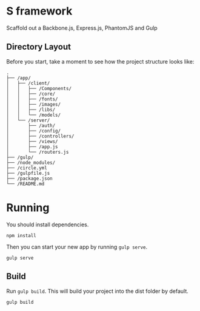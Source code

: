 # S framework

Scaffold out a Backbone.js, Express.js, PhantomJS and Gulp

## Directory Layout

Before you start, take a moment to see how the project structure looks like:

```
.
├── /app/
│   ├── /client/
│   │   ├── /Components/
│   │   ├── /core/
│   │   ├── /fonts/
│   │   ├── /images/
│   │   ├── /libs/
│   │   └── /models/
│   └── /server/
│       ├── /auth/
│       ├── /config/
│       ├── /controllers/
│       ├── /views/
│       ├── /app.js
│       └── /routers.js
├── /gulp/
├── /node_modules/
├── /circle.yml
├── /gulpfile.js
├── /package.json
└── /README.md
```

# Running

You should install dependencies.
```
npm install
```

Then you can start your new app by running `gulp serve`.
```
gulp serve
```

##  Build

Run `gulp build`. This will build your project into the dist folder by default.

```
gulp build
```

